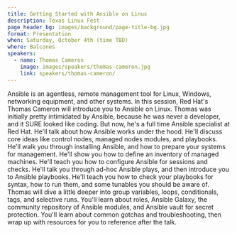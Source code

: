 ```yaml
---
title: Getting Started with Ansible on Linux
description: Texas Linux Fest
page_header_bg: images/background/page-title-bg.jpg
format: Presentation
when: Saturday, October 4th (time TBD)
where: Balcones
speakers:
  - name: Thomas Cameron
    image: images/speakers/thomas-cameron.jpg
    link: speakers/thomas-cameron/
---
```


Ansible is an agentless, remote management tool for Linux, Windows, networking
equipment, and other systems.  In this session, Red Hat's Thomas Cameron will
introduce you to Ansible on Linux.  Thomas was initially pretty intimidated by
Ansible, because he was never a developer, and it SURE looked like coding.  But
now, he's a full time Ansible specialist at Red Hat.  He'll talk about how
Ansible works under the hood.  He'll discuss core ideas like control nodes,
managed nodes modules, and playbooks.  He'll walk you through installing
Ansible, and how to prepare your systems for management.  He'll show you how to
define an inventory of managed machines.  He'll teach you how to configure
Ansible for sessions and checks.  He'll talk you through ad-hoc Ansible plays,
and then introduce you to Ansible playbooks.  He'll teach you how to check your
playbooks for syntax, how to run them, and some tunables you should be aware
of.  Thomas will dive a little deeper into group variables, loops,
conditionals, tags, and selective runs.  You'll learn about roles, Ansible
Galaxy, the community repository of Ansible modules, and Ansible vault for
secret protection.  You'll learn about common gotchas and troubleshooting, then
wrap up with resources for you to reference after the talk.
